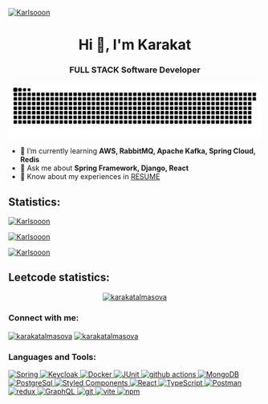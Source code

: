<a href="#">
<p align="left" style="-webkit-user-select: none; -moz-user-select: none; -ms-user-select: none; user-select: none;"> <img src="https://komarev.com/ghpvc/?username=Karlsooon&plastic" alt="Karlsooon" /> </p>
</a>
<h1 align="center">Hi 👋, I'm Karakat</h1>
<h3 align="center">FULL STACK Software Developer</h3>

<p align="center">
  <picture>
    <source media="(prefers-color-scheme: dark)" srcset="https://raw.githubusercontent.com/Karlsooon/Karlsooon/output/github-contribution-grid-snake-dark.svg">
    <source media="(prefers-color-scheme: light)" srcset="https://raw.githubusercontent.com/Karlsooon/Karlsooon/output/github-contribution-grid-snake.svg">
    <img alt="github contribution grid snake animation" src="https://raw.githubusercontent.com/Karlsooon/Karlsooon/output/github-contribution-grid-snake.svg">
  </picture>
</p>

- 🌱 I’m currently learning **AWS, RabbitMQ, Apache Kafka, Spring Cloud, Redis**
- 💬 Ask me about **Spring Framework, Django, React**
- 📄 Know about my experiences in [RESUME](https://drive.google.com/file/d/1m1SIWZynRa2-cAbnuRC2Ksf7PqxX0Xro/view?usp=sharing)

<h2>Statistics:</h2>
<a href="#">
  <p align="left"> 
    <img src="https://github-profile-trophy.vercel.app/?username=Karlsooon&column=-1" alt="Karlsooon" />
  </p>
</a>
<a href="#">
  <p align="left"> <img src="https://myreadme.vercel.app/api/embed/Karlsooon?panels=userstatistics,toprepositories,toplanguages,commitgraph" alt="Karlsooon" /></p>
</a>
<a href="#">
  <p align="left"> 
    <img src="https://github-readme-streak-stats.herokuapp.com/?user=Karlsooon" alt="Karlsooon" />
  </p>
</a>

<h2>Leetcode statistics:</h2>
<a href="#">
  <p align="center"><img src="https://leetcode-stats-six.vercel.app/api?username=karakatalmasova&theme=dark" alt="karakatalmasova" /></p>
</a>

<h3 align="left">Connect with me:</h3>
<p align="left">
  <a href="https://www.linkedin.com/in/karakat-almasova-861b77217/" target="blank"><img align="center" src="https://cdn.simpleicons.org/linkedin" alt="karakatalmasova" height="30" width="40" /></a>
  <a href="https://web.telegram.org/k/#@karakatalmasova" target="blank"><img align="center" src="https://cdn.simpleicons.org/telegram" alt="karakatalmasova" height="30" width="40" /></a>
</p>

<h3 align="left">Languages and Tools:</h3>
<a href="#">
  <p align="left"> 
    <img alt="Spring" src="https://img.shields.io/badge/-Spring-0?style=flat-square&logo=Spring&logoColor=white" />
    <img alt="Keycloak" src="https://img.shields.io/badge/-Keycloak-222?style=flat-square&logo=Keycloak&logoColor=white" />
    <img alt="Docker" src="https://img.shields.io/badge/-Docker-46a2f1?style=flat-square&logo=docker&logoColor=white" />
    <img alt="JUnit" src="https://img.shields.io/badge/-JUnit-DE5B54?style=flat-square&logo=JUnit&logoColor=white" />
    <img alt="github actions" src="https://img.shields.io/badge/-Github_Actions-2088FF?style=flat-square&logo=github-actions&logoColor=white" />
    <img alt="MongoDB" src="https://img.shields.io/badge/-MongoDB-13aa52?style=flat-square&logo=mongodb&logoColor=white" />
    <img alt="PostgreSql" src="https://img.shields.io/badge/-PostgreSql-2988FF?style=flat-square&logo=PostgreSql&logoColor=white" />
    <img alt="Styled Components" src="https://img.shields.io/badge/-Styled_Components-db7092?style=flat-square&logo=styled-components&logoColor=white" />
    <img alt="React" src="https://img.shields.io/badge/-React-45b8d8?style=flat-square&logo=react&logoColor=white" />
    <img alt="TypeScript" src="https://img.shields.io/badge/-TypeScript-007ACC?style=flat-square&logo=typescript&logoColor=white" />
    <img alt="Postman" src="https://img.shields.io/badge/-Postman-F95032?style=flat-square&logo=postman&logoColor=white" />
    <img alt="redux" src="https://img.shields.io/badge/-Redux-764ABC?style=flat-square&logo=redux&logoColor=white" />
    <img alt="GraphQL" src="https://img.shields.io/badge/-GraphQL-E10098?style=flat-square&logo=graphql&logoColor=white" />
    <img alt="git" src="https://img.shields.io/badge/-Git-F05032?style=flat-square&logo=git&logoColor=white" />
    <img alt="vite" src="https://img.shields.io/badge/-vite-B246FF?style=flat-square&logo=vite&logoColor=white" />
    <img alt="npm" src="https://img.shields.io/badge/-NPM-CB3837?style=flat-square&logo=npm&logoColor=white" />
  </p>
</a>

